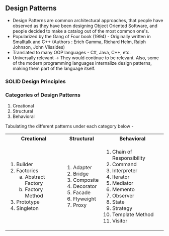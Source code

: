 ## Design Patterns

- Design Patterns are common architectural approaches, that people have observed as they have been designing Object Oriented Software, and people decided to make a catalog out of the most common one's.
- Popularized by the Gang of Four book (1994) - Originally written in Smalltalk and C++ (Authors : Erich Gamma, Richard Helm, Ralph Johnson, John Vlissides)
- Translated to many OOP languages - C#, Java, C++, etc.
- Universally relevant -> They would continue to be relevant. Also, some of the modern programming languages internalize design patterns, making them part of the language itself.

### SOLID Design Principles

### Categories of Design Patterns
1. Creational
2. Structural
3. Behavioral

Tabulating the different patterns under each category below -

<table>
  <tr>
    <th>Creational</th>
    <th>Structural</th>
    <th>Behavioral</th>
  </tr>
  <tr>
    <td>
    	<ol>
          <li>Builder</li>
          <li>Factories
              <ol type='a'>
                  <li>Abstract Factory</li>
                  <li>Factory Method</li> 
              </ol>
          </li>
          <li>Prototype</li>
          <li>Singleton</li>
        </ol>
    </td>
    <td>
    	<ol>
          <li>Adapter</li>
          <li>Bridge</li>
          <li>Composite</li>
          <li>Decorator</li>
          <li>Facade</li>
          <li>Flyweight</li>
          <li>Proxy</li>
    	</ol>
    </td>
    <td>
    	<ol>
          <li>Chain of Responsibility</li>
          <li>Command</li>
          <li>Interpreter</li>
          <li>Iterator</li>
          <li>Mediator</li>
          <li>Memento</li>
          <li>Observer</li>
          <li>State</li>
          <li>Strategy</li>
          <li>Template Method</li>
          <li>Visitor</li>
    	</ol>
    </td>
  </tr>
</table>

